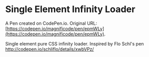# Single Element Infinity Loader

A Pen created on CodePen.io. Original URL: [https://codepen.io/magnificode/pen/epmWLy](https://codepen.io/magnificode/pen/epmWLy).

Single element pure CSS infinity loader. Inspired by Flo Schl's pen http://codepen.io/schliflo/details/xwbVPz/
